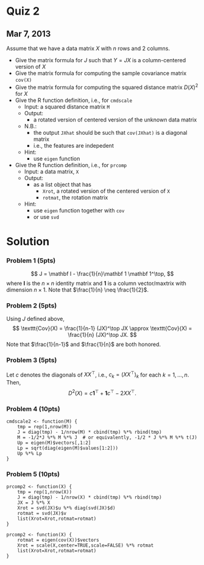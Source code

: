 Quiz 2
======

Mar 7, 2013
-----------

Assume that we have a data matrix $X$ with $n$ rows and $2$ columns.  

* Give the matrix formula for $J$ such that $Y=JX$ is a column-centered version of $X$ 
* Give the matrix formula for computing the sample covariance matrix `cov(X)` 
* Give the matrix formula for computing the squared distance matrix $D(X)^2$ for $X$
* Give the R function definition, i.e., for `cmdscale`
    * Input: a squared distance matrix `M` 
    * Output: 
        * a rotated version of centered version of the unknown data matrix
    * N.B.: 
        * the output `JXhat` should be such that `cov(JXhat)` is a diagonal matrix
        * i.e., the features are indepedent
    * Hint: 
        * use `eigen` function
* Give the R function definition, i.e., for `prcomp`
    * Input: a data matrix, `X` 
    * Output: 
        * as a list object that has
            * `Xrot`, a rotated version of the centered version of `X`
            * `rotmat`, the rotation matrix 
    * Hint: 
        * use `eigen` function together with `cov`
        * or use `svd`

Solution
========

### Problem 1 (5pts)
$$
J = \mathbf I - \frac{1}{n}\mathbf 1 \mathbf 1^\top,
$$
where $\mathbf I$ is the $n\times n$ identity matrix 
and $\mathbf 1$ is a column vector/maxtrix with dimension $n\times 1$.
Note that $\frac{1}{n} \neq \frac{1}{2}$. 

### Problem 2 (5pts) 
Using $J$ defined above, 
$$
\texttt{Cov}(X) = \frac{1}{n-1} (JX)^\top JX
\approx 
\texttt{Cov}(X) = \frac{1}{n} (JX)^\top JX.
$$
Note that $\frac{1}{n-1}$ and $\frac{1}{n}$ are both honored. 

### Problem 3 (5pts) 
Let $c$ denotes the diagonals of $X X^\top$, i.e., $c_k = (XX^\top)_k$
for each $k=1, \dots, n$.  Then,
$$
D^2(X) = c \mathbf 1^\top + \mathbf 1 c^\top - 2 X X^\top.
$$

### Problem 4 (10pts)

```{r, eval=FALSE}
cmdscale2 <- function(M) { 
    tmp = rep(1,nrow(M)) 
    J = diag(tmp) - 1/nrow(M) * cbind(tmp) %*% rbind(tmp) 
    M = -1/2*J %*% M %*% J  # or equivalently, -1/2 * J %*% M %*% t(J) 
    Up = eigen(M)$vectors[,1:2]
    Lp = sqrt(diag(eigen(M)$values[1:2]))
    Up %*% Lp
}
```

### Problem 5 (10pts) 
```{r, eval=FALSE}
prcomp2 <- function(X) { 
    tmp = rep(1,nrow(X)) 
    J = diag(tmp) - 1/nrow(X) * cbind(tmp) %*% rbind(tmp) 
    JX = J %*% X 
    Xrot = svd(JX)$u %*% diag(svd(JX)$d) 
    rotmat = svd(JX)$v
    list(Xrot=Xrot,rotmat=rotmat)
}
```
```{r, eval=FALSE}
prcomp2 <- function(X) { 
    rotmat = eigen(cov(X))$vectors 
    Xrot = scale(X,center=TRUE,scale=FALSE) %*% rotmat
    list(Xrot=Xrot,rotmat=rotmat)
}
```
